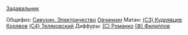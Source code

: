 
[Задавальник](2курс_ИВТф_Осень_2025-26.pdf)

Общефиз:
[Сивухин. Электричество](Sivuhin-DV-Obschii-kurs-fiziki-Tom-3-Elektrichestvo.pdf)
[Овчинкин](Kozel-SM-Sbornik-zadach-po-obschemu-kursu-fiziki-Chast-2-Elektrichestvo-i-magnetizm-Optika.pdf)
Матан:
[(C3) Кудрявцев](Sbornik_zadach_po_matematicheskomu_analizu_Tom_3_2003_Kudryavtsev.pdf)
[Корявов](Koryavov-VP-Metody-resheniya-zadach-v-obschem-kurse-fiziki-Elektrichestvo-i-magnetizm.pdf)
[(C4) Теляковский](Telekovskiy.pdf)
Диффуры:
[(С) Романко](Romanko-VK-Sbornik-zadach-po-differentsialnym-uravneniyam-i-variatsionnomu-ischisleniyu.pdf)
[(Ф) Филиппов](Filippov-AF-Sbornik-zadach-po-differentsialnym-uravneniyam.pdf)
